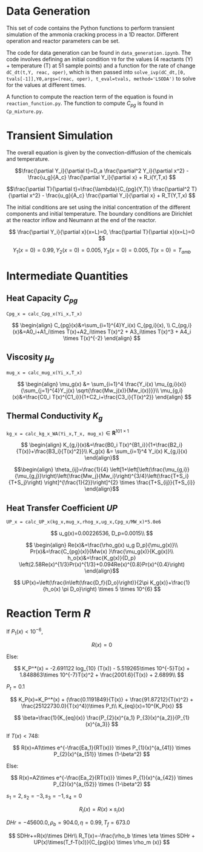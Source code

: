 # Data Generation

This set of code contains the Python functions to perform transient simulation of the ammonia cracking process in a 1D reactor. Different operation and reactor parameters can be set.

The code for data generation can be found in ```data_generation.ipynb```. The code involves defining an initial condition ```Y0``` for the values (4 reactants (Y) + temperature (T) at 51 sample points) and a function for the rate of change ```dC_dt(t,Y, reac, oper)```, which is then passed into ```solve_ivp(dC_dt,[0, tvals[-1]],Y0,args=(reac, oper), t_eval=tvals, method='LSODA')``` to solve for the values at different times.

A function to compute the reaction term of the equation is found in ```reaction_function.py```. The function to compute $C_{pg}$ is found in ```Cp_mixture.py```.

# Transient Simulation

The overall equation is given by the convection-diffusion of the chemicals and temperature.

``` math
\frac{\partial Y_i}{\partial t}=D_a \frac{\partial^2 Y_i}{\partial x^2} - \frac{u_g}{A_c} \frac{\partial Y_i}{\partial x} + R_i(Y,T,x) 
```
``` math
\frac{\partial T}{\partial t}=\frac{\lambda}{C_{pg}(Y,T)} \frac{\partial^2 T}{\partial x^2} - \frac{u_g}{A_c} \frac{\partial Y_i}{\partial x} + R_T(Y,T,x) 
```
The initial conditions are set using the initial concentration of the different components and initial temperature. The boundary conditions are Dirichlet at the reactor inflow and Neumann at the end of the reactor.

$$
\frac{\partial Y_i}{\partial x}(x=L)=0,  \frac{\partial T}{\partial x}(x=L)=0
$$

$$
Y_1(x=0)=0.99, Y_2(x=0)=0.005, Y_3(x=0)=0.005, T(x=0)=T_{amb}
$$

# Intermediate Quantities

## Heat Capacity $C_{pg}$

```Cpg_x = calc_Cpg_x(Yi_x,T_x)```

$$ \begin{align}
C_{pg}(x)&=\sum_{i=1}^{4}Y_i(x) C_{pg,i}(x), \\
C_{pg,i}(x)&=A0_i+A1_i\times T(x)+A2_i\times T(x)^2 + A3_i\times T(x)^3 + A4_i \times T(x)^{-2}
\end{align} $$

## Viscosity $\mu_g$

```mug_x = calc_mug_x(Yi_x,T_x)```

$$ \begin{align}
\mu_g(x) &= \sum_{i=1}^4 \frac{Y_i(x) \mu_{g,i}(x)}{\sum_{j=1}^{4}Y_j(x) \sqrt{\frac{Mw_j(x)}{Mw_i(x)}}}\\
\mu_{g,i}(x)&=\frac{C0_i T(x)^{C1_i}}{1+C2_i+\frac{C3_i}{T(x)^2}}
\end{align} $$

## Thermal Conductivity $K_g$

```kg_x = calc_kg_x_WA(Yi_x,T_x, mug_x)```$\in \mathbf{R}^{101\times 1}$


$$ \begin{align}
K_{g,i}(x)&=\frac{B0_i T(x)^{B1_i}}{1+\frac{B2_i}{T(x)}+\frac{B3_i}{T(x)^2}}\\
K_g(x) &= \sum_{i=1}^4 Y_i(x) K_{g,i}(x)
\end{align}$$

$$\begin{align}
\theta_{ij}=\frac{1}{4} \left[1+\left[\left(\frac{\mu_{g,i}}{\mu_{g,j}}\right)\left(\frac{Mw_j}{Mw_i}\right)^{3/4}\left(\frac{T+S_i}{T+S_j}\right) \right]^{\frac{1}{2}}\right]^{2} \times \frac{T+S_{ij}}{T+S_{i}}
\end{align}$$

## Heat Transfer Coefficient $UP$

```UP_x = calc_UP_x(kg_x,mug_x,rhog_x,ug_x,Cpg_x/MW_x)*5.0e6```

$$
u_g(x)=0.00226536, D_p=0.0015\\
$$

$$ \begin{align}
Re(x)&=\frac{\rho_g(x) u_g D_p}{\mu_g(x)}\\
Pr(x)&=\frac{C_{pg}(x)}{Mw(x) }\frac{\mu_g(x)}{K_g(x)}\\
h_o(x)&=\frac{K_g(x)}{D_p} \left(2.58Re(x)^{1/3}Pr(x)^{1/3}+0.094Re(x)^{0.8}Pr(x)^{0.4}\right)
\end{align}$$

$$
UP(x)=\left(\frac{ln\left(\frac{D_f}{D_o}\right)}{2\pi K_g(x)}+\frac{1}{h_o(x) \pi D_o}\right) \times 5 \times 10^{6}
$$

# Reaction Term $R$

If $P_1(x)<10^{-6}$,

$$
R(x)=0
$$

Else:

$$
K_P^*(x) = -2.691122 log_{10} (T(x)) - 5.519265\times 10^{-5}T(x) + 1.848863\times 10^{-7}T(x)^2 + \frac{2001.6}{T(x)} + 2.6899\\
$$

$P_t = 0.1$

$$
K_P(x)=K_P^*(x) + (\frac{0.1191849}{T(x)} + \frac{91.87212}{T(x)^2} + \frac{25122730.0}{T(x)^4})\times P_t\\
K_{eq}(x)=10^{K_P(x)}
$$

$$
\beta=\frac{1}{K_{eq}(x)} \frac{P_{2}(x)^{a_1} P_{3}(x)^{a_2}}{P_{1}(x)^{a_3}}
$$

If $T(x)<748$:

$$
R(x)=A1\times e^{-\frac{Ea_1}{RT(x)}} \times P_{1}(x)^{a_{41}} \times P_{2}(x)^{a_{51}} \times (1-\beta^2)
$$

Else:

$$
R(x)=A2\times e^{-\frac{Ea_2}{RT(x)}} \times P_{1}(x)^{a_{42}} \times P_{2}(x)^{a_{52}} \times (1-\beta^2)
$$

$s_{1}=2, s_{2}=-3, s_{3}=-1, s_{4}=0$

$$
R_i(x) = R(x) \times s_i(x)
$$

$DHr=-45600.0, \rho_b=904.0, \eta=0.99, T_f=673.0$

$$
SDHr+=R(x)\times DHr\\
R_T(x)=-\frac{\rho_b \times \eta \times SDHr + UP(x)\times(T_f-T(x))}{C_{pg}(x) \times \rho_m (x)}
$$

